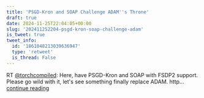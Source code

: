 ```yaml
---
title: 'PSGD-Kron and SOAP Challenge ADAM''s Throne'
draft: true
date: 2024-11-25T22:04:05+00:00
slug: '202411252204-psgd-kron-soap-challenge-adam'
is_tweet: true
tweet_info:
  id: '1861048213039636947'
  type: 'retweet'
  is_thread: False
---
```




RT [@torchcompiled](https://x.com/torchcompiled): Here, have PSGD-Kron and SOAP with FSDP2 support. Please go wild with it, let's see something finally replace ADAM.
http… [continue reading](https://x.com/sytelus/status/1861048213039636947)
